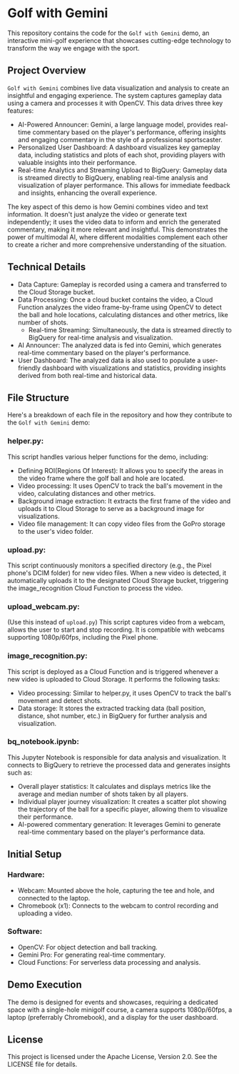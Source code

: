 # Golf with Gemini
This repository contains the code for the `Golf with Gemini` demo, an interactive mini-golf experience that showcases cutting-edge technology to transform the way we engage with the sport.

## Project Overview
`Golf with Gemini` combines live data visualization and analysis to create an insightful and engaging experience. The system captures gameplay data using a camera and processes it with OpenCV. This data drives three key features:

- AI-Powered Announcer: Gemini, a large language model, provides real-time commentary based on the player's performance, offering insights and engaging commentary in the style of a professional sportscaster.
- Personalized User Dashboard: A dashboard visualizes key gameplay data, including statistics and plots of each shot, providing players with valuable insights into their performance.
- Real-time Analytics and Streaming Upload to BigQuery: Gameplay data is streamed directly to BigQuery, enabling real-time analysis and visualization of player performance. This allows for immediate feedback and insights, enhancing the overall experience.

The key aspect of this demo is how Gemini combines video and text information. It doesn't just analyze the video or generate text independently; it uses the video data to inform and enrich the generated commentary, making it more relevant and insightful. This demonstrates the power of multimodal AI, where different modalities complement each other to create a richer and more comprehensive understanding of the situation.

## Technical Details
- Data Capture: Gameplay is recorded using a camera and transferred to the Cloud Storage bucket.
- Data Processing: Once a cloud bucket contains the video, a Cloud Function analyzes the video frame-by-frame using OpenCV to detect the ball and hole locations, calculating distances and other metrics, like number of shots.
    - Real-time Streaming: Simultaneously, the data is streamed directly to BigQuery for real-time analysis and visualization.
- AI Announcer: The analyzed data is fed into Gemini, which generates real-time commentary based on the player's performance.
- User Dashboard: The analyzed data is also used to populate a user-friendly dashboard with visualizations and statistics, providing insights derived from both real-time and historical data.

## File Structure
Here's a breakdown of each file in the repository and how they contribute to the `Golf with Gemini` demo:

### helper.py: 
This script handles various helper functions for the demo, including:

- Defining ROI(Regions Of Interest): It allows you to specify the areas in the video frame where the golf ball and hole are located.
- Video processing: It uses OpenCV to track the ball's movement in the video, calculating distances and other metrics.
- Background image extraction: It extracts the first frame of the video and uploads it to Cloud Storage to serve as a background image for visualizations.
- Video file management: It can copy video files from the GoPro storage to the user's video folder.

### upload.py: 
This script continuously monitors a specified directory (e.g., the Pixel phone's DCIM folder) for new video files. When a new video is detected, it automatically uploads it to the designated Cloud Storage bucket, triggering the image_recognition Cloud Function to process the video.

### upload_webcam.py: 
(Use this instead of `upload.py`) This script captures video from a webcam, allows the user to start and stop recording.
It is compatible with webcams supporting 1080p/60fps, including the Pixel phone.

### image_recognition.py: 
This script is deployed as a Cloud Function and is triggered whenever a new video is uploaded to Cloud Storage. It performs the following tasks:

- Video processing: Similar to helper.py, it uses OpenCV to track the ball's movement and detect shots.
- Data storage: It stores the extracted tracking data (ball position, distance, shot number, etc.) in BigQuery for further analysis and visualization.

### bq_notebook.ipynb: 
This Jupyter Notebook is responsible for data analysis and visualization. It connects to BigQuery to retrieve the processed data and generates insights such as:

- Overall player statistics: It calculates and displays metrics like the average and median number of shots taken by all players.
- Individual player journey visualization: It creates a scatter plot showing the trajectory of the ball for a specific player, allowing them to visualize their performance.
- AI-powered commentary generation: It leverages Gemini to generate real-time commentary based on the player's performance data.

## Initial Setup
### Hardware:
- Webcam: Mounted above the hole, capturing the tee and hole, and connected to the laptop.
- Chromebook (x1): Connects to the webcam to control recording and uploading a video.

### Software:
- OpenCV: For object detection and ball tracking.
- Gemini Pro: For generating real-time commentary.
- Cloud Functions: For serverless data processing and analysis.

## Demo Execution
The demo is designed for events and showcases, requiring a dedicated space with a single-hole minigolf course, a camera supports 1080p/60fps, a laptop (preferrably Chromebook), and a display for the user dashboard.

## License
This project is licensed under the Apache License, Version 2.0. See the LICENSE file for details.
